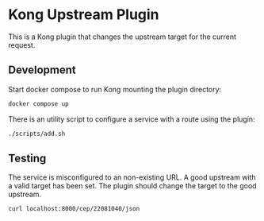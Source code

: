 # Kong Upstream Plugin

This is a Kong plugin that changes the upstream target for the current request.

## Development

Start docker compose to run Kong mounting the plugin directory:

```bash
docker compose up
```

There is an utility script to configure a service with a route using the plugin:

```bash
./scripts/add.sh
```

## Testing

The service is misconfigured to an non-existing URL. A good upstream with a valid target has been set. The plugin should change the target to the good upstream.

```bash
curl localhost:8000/cep/22081040/json
```
